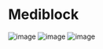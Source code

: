 # Mediblock

![image](https://github.com/swapnilgupta14/Mediblock/assets/85231522/eb8b8831-4c02-4d3f-88ac-64a09dad9f6c)
![image](https://github.com/swapnilgupta14/Mediblock/assets/85231522/44d806ec-2ca6-45d9-b1a5-dfb8121b8870)
![image](https://github.com/swapnilgupta14/Mediblock/assets/85231522/2cff0b4d-a4ba-4f20-88b1-4aca8421f688)

